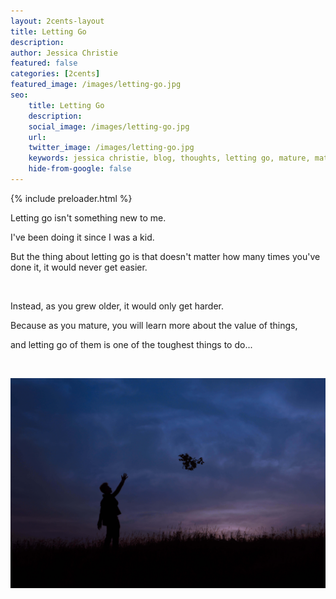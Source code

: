 ```yaml
---
layout: 2cents-layout
title: Letting Go
description: 
author: Jessica Christie
featured: false
categories: [2cents]
featured_image: /images/letting-go.jpg
seo:
    title: Letting Go
    description:
    social_image: /images/letting-go.jpg
    url:
    twitter_image: /images/letting-go.jpg
    keywords: jessica christie, blog, thoughts, letting go, mature, maturity, value, tough, old, something new
    hide-from-google: false
---
```


{% include preloader.html %}

Letting go isn't something new to me.

I've been doing it since I was a kid.

But the thing about letting go is that doesn't matter how many times you've done it, it would never get easier.

&nbsp;

Instead, as you grew older, it would only get harder.

Because as you mature, you will learn more about the value of things,

and letting go of them is one of the toughest things to do...

&nbsp;

<div class="center">
    <img src="/images/letting-go.jpg">
</div>

&nbsp;
